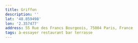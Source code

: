 ```yaml
---
title: Griffon
description: ''
lat: '48.859498'
lon: '2.357477'
address: 55 Rue des Francs Bourgeois, 75004 Paris, France
tags: à-essayer restaurant bar terrasse
---
```

